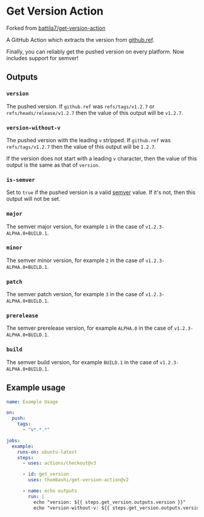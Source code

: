 # Get Version Action

Forked from [battila7/get-version-action](https://github.com/battila7/get-version-action)

A GitHub Action which extracts the version from [github.ref](https://docs.github.com/en/actions/learn-github-actions/contexts#github-context).

Finally, you can reliably get the pushed version on every platform. Now includes support for semver!

## Outputs

### `version`

The pushed version. If `github.ref` was `refs/tags/v1.2.7` or `refs/heads/release/v1.2.7` then the value of this output will be `v1.2.7`.

### `version-without-v`

The pushed version with the leading `v` stripped. If `github.ref` was `refs/tags/v1.2.7` then the value of this output will be `1.2.7`.

If the version does not start with a leading `v` character, then the value of this output is the same as that of `version`.

### `is-semver`

Set to `true` if the pushed version is a valid [semver](https://semver.org/) value. If it's not, then this output will not be set.

### `major`

The semver major version, for example `1` in the case of `v1.2.3-ALPHA.0+BUILD.1`.

### `minor`

The semver minor version, for example `2` in the case of `v1.2.3-ALPHA.0+BUILD.1`.

### `patch`

The semver patch version, for example `3` in the case of `v1.2.3-ALPHA.0+BUILD.1`.

### `prerelease`

The semver prerelease version, for example `ALPHA.0` in the case of `v1.2.3-ALPHA.0+BUILD.1`.

### `build`

The semver build version, for example `BUILD.1` in the case of `v1.2.3-ALPHA.0+BUILD.1`.

## Example usage

```yaml
name: Example Usage

on:
  push:
    tags:
      - "v*.*.*"

jobs:
  example:
    runs-on: ubuntu-latest
    steps:
      - uses: actions/checkout@v3

      - id: get_version
        uses: thombashi/get-version-action@v2

      - name: echo outputs
        run: |
          echo "version: ${{ steps.get_version.outputs.version }}"
          echo "version-without-v: ${{ steps.get_version.outputs.version-without-v }}"
```
